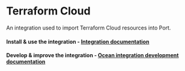 # Terraform Cloud

An integration used to import Terraform Cloud resources into Port.

#### Install & use the integration - [Integration documentation](https://docs.getport.io/build-your-software-catalog/sync-data-to-catalog/iac/terraform-cloud)

#### Develop & improve the integration - [Ocean integration development documentation](https://ocean.getport.io/develop-an-integration/)